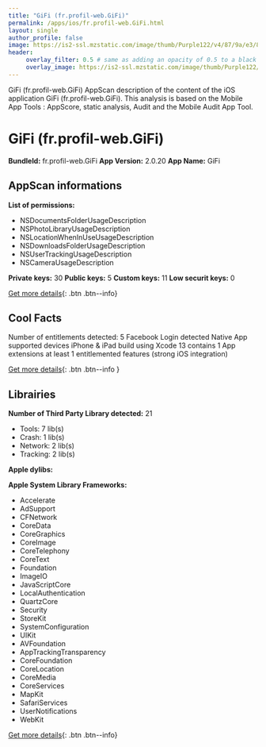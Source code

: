 ```yaml
---
title: "GiFi (fr.profil-web.GiFi)"
permalink: /apps/ios/fr.profil-web.GiFi.html
layout: single
author_profile: false
image: https://is2-ssl.mzstatic.com/image/thumb/Purple122/v4/87/9a/e3/879ae3d3-a326-5cf3-c348-edbc421becbd/AppIcon-0-0-1x_U007emarketing-0-0-0-7-0-0-sRGB-0-0-0-GLES2_U002c0-512MB-85-220-0-0.png/512x512bb.jpg
header: 
     overlay_filter: 0.5 # same as adding an opacity of 0.5 to a black background
     overlay_image: https://is2-ssl.mzstatic.com/image/thumb/Purple122/v4/87/9a/e3/879ae3d3-a326-5cf3-c348-edbc421becbd/AppIcon-0-0-1x_U007emarketing-0-0-0-7-0-0-sRGB-0-0-0-GLES2_U002c0-512MB-85-220-0-0.png/512x512bb.jpg
---
```

GiFi (fr.profil-web.GiFi) AppScan description of the content of the iOS application GiFi (fr.profil-web.GiFi). This analysis is based on the Mobile App Tools : AppScore, static analysis, Audit and the Mobile Audit App Tool.

# GiFi (fr.profil-web.GiFi)

**BundleId:** fr.profil-web.GiFi
**App Version:** 2.0.20
**App Name:** GiFi


## AppScan informations 

**List of permissions:** 
- NSDocumentsFolderUsageDescription
- NSPhotoLibraryUsageDescription
- NSLocationWhenInUseUsageDescription
- NSDownloadsFolderUsageDescription
- NSUserTrackingUsageDescription
- NSCameraUsageDescription
  
  
**Private keys:** 30
**Public keys:** 5
**Custom keys:** 11
**Low securit keys:** 0
  
[Get more details](/pricing.html){: .btn .btn--info}

## Cool Facts

Number of entitlements detected: 5
Facebook Login detected
Native App
supported devices iPhone & iPad
build using Xcode 13
contains 1 App extensions
at least 1 entitlemented features (strong iOS integration)
  
[Get more details](/pricing.html){: .btn .btn--info }

## Librairies 
**Number of Third Party Library detected:** 21
- Tools: 7 lib(s)
- Crash: 1 lib(s)
- Network: 2 lib(s)
- Tracking: 2 lib(s)


**Apple dylibs:**


**Apple System Library Frameworks:**
- Accelerate
- AdSupport
- CFNetwork
- CoreData
- CoreGraphics
- CoreImage
- CoreTelephony
- CoreText
- Foundation
- ImageIO
- JavaScriptCore
- LocalAuthentication
- QuartzCore
- Security
- StoreKit
- SystemConfiguration
- UIKit
- AVFoundation
- AppTrackingTransparency
- CoreFoundation
- CoreLocation
- CoreMedia
- CoreServices
- MapKit
- SafariServices
- UserNotifications
- WebKit


  
[Get more details](/pricing.html){: .btn .btn--info}

